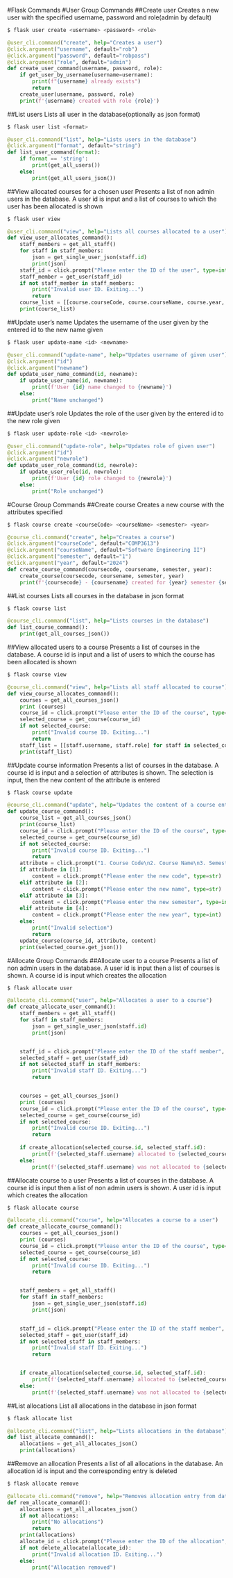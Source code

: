 #Flask Commands
#User Group Commands
##Create user
Creates a new user with the specified username, password and role(admin by default)

```bash
$ flask user create <username> <password> <role>
```

```python
@user_cli.command("create", help="Creates a user")
@click.argument("username", default="rob")
@click.argument("password", default="robpass")
@click.argument("role", default="admin")
def create_user_command(username, password, role):
    if get_user_by_username(username=username):
        print(f"{username} already exists")
        return
    create_user(username, password, role)
    print(f'{username} created with role {role}')
```

##List users
Lists all user in the database(optionally as json format)

```bash
$ flask user list <format>
```

```python
@user_cli.command("list", help="Lists users in the database")
@click.argument("format", default="string")
def list_user_command(format):
    if format == 'string':
        print(get_all_users())
    else:
        print(get_all_users_json())
```

##View allocated courses for a chosen user
Presents a list of non admin users in the database. A user id is input and a list of courses to which the user has been allocated is shown

```bash
$ flask user view
```

```python
@user_cli.command("view", help="Lists all courses allocated to a user")
def view_user_allocates_command():
    staff_members = get_all_staff()
    for staff in staff_members:
        json = get_single_user_json(staff.id)
        print(json)
    staff_id = click.prompt("Please enter the ID of the user", type=int)
    staff_member = get_user(staff_id)
    if not staff_member in staff_members:
        print("Invalid user ID. Exiting...")
        return
    course_list = [[course.courseCode, course.courseName, course.year, course.semester] for course in staff_member.courses]
    print(course_list)
```

##Update user’s name
Updates the username of the user given by the entered id to the new name given

```bash
$ flask user update-name <id> <newname>
```

```python
@user_cli.command("update-name", help="Updates username of given user")
@click.argument("id")
@click.argument("newname")
def update_user_name_command(id, newname):
    if update_user_name(id, newname):
        print(f'User {id} name changed to {newname}')
    else:
        print("Name unchanged")
```

##Update user’s role
Updates the role of the user given by the entered id to the new role given

```bash
$ flask user update-role <id> <newrole>
```

```python
@user_cli.command("update-role", help="Updates role of given user")
@click.argument("id")
@click.argument("newrole")
def update_user_role_command(id, newrole):
    if update_user_role(id, newrole):
        print(f'User {id} role changed to {newrole}')
    else:
        print("Role unchanged")
```

#Course Group Commands
##Create course
Creates a new course with the attributes specified

```bash
$ flask course create <courseCode> <courseName> <semester> <year>
```

```python
@course_cli.command("create", help="Creates a course")
@click.argument("courseCode", default="COMP3613")
@click.argument("courseName", default="Software Engineering II")
@click.argument("semester", default="1")
@click.argument("year", default="2024")
def create_course_command(coursecode, coursename, semester, year):
    create_course(coursecode, coursename, semester, year)
    print(f'{coursecode} - {coursename} created for {year} semester {semester}')
```

##List courses
Lists all courses in the database in json format

```bash
$ flask course list
```

```python
@course_cli.command("list", help="Lists courses in the database")
def list_course_command():
    print(get_all_courses_json())
```

##View allocated users to a course
Presents a list of courses in the database. A course id is input and a list of users to which the course has been allocated is shown

```bash
$ flask course view
```

```python
@course_cli.command("view", help="Lists all staff allocated to course")
def view_course_allocates_command():
    courses = get_all_courses_json()
    print (courses)
    course_id = click.prompt("Please enter the ID of the course", type=int)
    selected_course = get_course(course_id)
    if not selected_course:
        print("Invalid course ID. Exiting...")
        return
    staff_list = [[staff.username, staff.role] for staff in selected_course.staffs]
    print(staff_list)
```

##Update course information
Presents a list of courses in the database. A course id is input and a selection of attributes is shown. The selection is input, then the new content of the attribute is entered

```bash
$ flask course update
```

```python
@course_cli.command("update", help="Updates the content of a course entry")
def update_course_command():
    course_list = get_all_courses_json()
    print(course_list)
    course_id = click.prompt("Please enter the ID of the course", type=int)
    selected_course = get_course(course_id)
    if not selected_course:
        print("Invalid course ID. Exiting...")
        return
    attribute = click.prompt("1. Course Code\n2. Course Name\n3. Semester\n4. Year\nPlease select which attribute to update", type=int)
    if attribute in [1]:
        content = click.prompt("Please enter the new code", type=str)
    elif attribute in [2]:
        content = click.prompt("Please enter the new name", type=str)
    elif attribute in [3]:
        content = click.prompt("Please enter the new semester", type=int)
    elif attribute in [4]:
        content = click.prompt("Please enter the new year", type=int)
    else:
        print("Invalid selection")
        return
    update_course(course_id, attribute, content)
    print(selected_course.get_json())
```

#Allocate Group Commands
##Allocate user to a course
Presents a list of non admin users in the database. A user id is input then a list of courses is shown. A course id is input which creates the allocation

```bash
$ flask allocate user
```

```python
@allocate_cli.command("user", help="Allocates a user to a course")
def create_allocate_user_command():
    staff_members = get_all_staff()
    for staff in staff_members:
        json = get_single_user_json(staff.id)
        print(json)


    staff_id = click.prompt("Please enter the ID of the staff member", type=int)
    selected_staff = get_user(staff_id)
    if not selected_staff in staff_members:
        print("Invalid staff ID. Exiting...")
        return


    courses = get_all_courses_json()
    print (courses)
    course_id = click.prompt("Please enter the ID of the course", type=int)
    selected_course = get_course(course_id)
    if not selected_course:
        print("Invalid course ID. Exiting...")
        return
   
    if create_allocation(selected_course.id, selected_staff.id):
        print(f'{selected_staff.username} allocated to {selected_course.courseCode}')
    else:
        print(f'{selected_staff.username} was not allocated to {selected_course.courseCode}')
```

##Allocate course to a user
Presents a list of courses in the database. A course id is input then a list of non admin users is shown. A user id is input which creates the allocation

```bash
$ flask allocate course
```

```python
@allocate_cli.command("course", help="Allocates a course to a user")
def create_allocate_course_command():
    courses = get_all_courses_json()
    print (courses)
    course_id = click.prompt("Please enter the ID of the course", type=int)
    selected_course = get_course(course_id)
    if not selected_course:
        print("Invalid course ID. Exiting...")
        return


    staff_members = get_all_staff()
    for staff in staff_members:
        json = get_single_user_json(staff.id)
        print(json)


    staff_id = click.prompt("Please enter the ID of the staff member", type=int)
    selected_staff = get_user(staff_id)
    if not selected_staff in staff_members:
        print("Invalid staff ID. Exiting...")
        return


    if create_allocation(selected_course.id, selected_staff.id):
        print(f'{selected_staff.username} allocated to {selected_course.courseCode}')
    else:
        print(f'{selected_staff.username} was not allocated to {selected_course.courseCode}')
```

##List allocations
List all allocations in the database in json format

```bash
$ flask allocate list
```

```python
@allocate_cli.command("list", help="Lists allocations in the database")
def list_allocate_command():
    allocations = get_all_allocates_json()
    print(allocations)
```

##Remove an allocation
Presents a list of all allocations in the database. An allocation id is input and the corresponding entry is deleted

```bash
$ flask allocate remove
```

```python
@allocate_cli.command("remove", help="Removes allocation entry from database")
def rem_allocate_command():
    allocations = get_all_allocates_json()
    if not allocations:
        print("No allocations")
        return
    print(allocations)
    allocate_id = click.prompt("Please enter the ID of the allocation", type=int)
    if not delete_allocate(allocate_id):
        print("Invalid allocation ID. Exiting...")
    else:
        print("Allocation removed")
```
